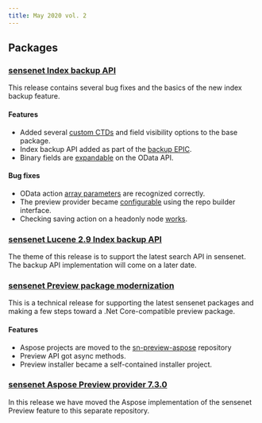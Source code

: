 ```yaml
---
title: May 2020 vol. 2
---
```


## Packages

### [sensenet Index backup API](https://github.com/SenseNet/sensenet/releases/tag/index-backup)
This release contains several bug fixes and the basics of the new index backup feature.

#### Features
- Added several [custom CTDs](https://github.com/SenseNet/sensenet/pull/960) and field visibility options to the base package.
- Index backup API added as part of the [backup EPIC](https://github.com/sensenet/sn-search-lucene29/issues/2).
- Binary fields are [expandable](https://github.com/sensenet/sensenet/issues/926) on the OData API.

#### Bug fixes
- OData action [array parameters](https://github.com/sensenet/sensenet/issues/973) are recognized correctly.
- The preview provider became [configurable](https://github.com/sensenet/sensenet/issues/965) using the repo builder interface.
- Checking saving action on a headonly node [works](https://github.com/sensenet/sensenet/issues/963).

### [sensenet Lucene 2.9 Index backup API](https://github.com/SenseNet/sn-search-lucene29/releases/tag/index-backup-api)
The theme of this release is to support the latest search API in sensenet. The backup API implementation will come on a later date.

### [sensenet Preview package modernization](https://github.com/SenseNet/sn-preview/releases/tag/separate-aspose)
This is a technical release for supporting the latest sensenet packages and making a few steps toward a .Net Core-compatible preview package.

#### Features
- Aspose projects are moved to the [sn-preview-aspose](https://github.com/SenseNet/sn-preview-aspose) repository
- Preview API got async methods.
- Preview installer became a self-contained installer project.

### [sensenet Aspose Preview provider 7.3.0](https://github.com/SenseNet/sn-preview-aspose/releases/tag/v7.3.0)
In this release we have moved the Aspose implementation of the sensenet Preview feature to this separate repository.